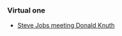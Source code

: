 ### Virtual one

- [Steve Jobs meeting Donald Knuth](https://www.folklore.org/StoryView.py?story=Close_Encounters_of_the_Steve_Kind.txt)
